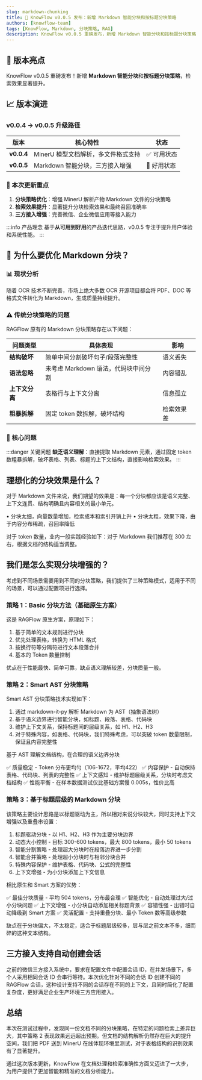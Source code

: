 ```yaml
---
slug: markdown-chunking
title: 📝 KnowFlow v0.0.5 发布：新增 Markdown 智能分块和按标题分块策略
authors: [knowflow-team]
tags: [KnowFlow, Markdown, 分块策略, RAG]
description: KnowFlow v0.0.5 重磅发布，新增 Markdown 智能分块和按标题分块策略，显著提升检索效果和召回准确率，同时增强三方接入支持。
---
```


## 🎉 版本亮点

KnowFlow v0.0.5 重磅发布！新增 **Markdown 智能分块**和**按标题分块策略**，检索效果显著提升。

<!-- truncate -->

## 📈 版本演进

### v0.0.4 → v0.0.5 升级路径

| 版本 | 核心特性 | 状态 |
|------|---------|------|
| **v0.0.4** | MinerU 模型文档解析，多文件格式支持 | ✅ 可用状态 |
| **v0.0.5** | Markdown 智能分块，三方接入增强 | 🚀 好用状态 |

### 🎯 本次更新重点

1. **分块策略优化**：增强 MinerU 解析产物 Markdown 文件的分块策略
2. **检索效果提升**：显著提升分块检索效果和最终召回准确率
3. **三方接入增强**：完善微信、企业微信应用等接入能力

:::info 产品理念
基于**从可用到好用**的产品迭代思路，v0.0.5 专注于提升用户体验和系统性能。
:::

## 🤔 为什么要优化 Markdown 分块？

### 📊 现状分析

随着 OCR 技术不断完善，市场上绝大多数 OCR 开源项目都会将 PDF、DOC 等格式文件转化为 Markdown，生成质量持续提升。

### ⚠️ 传统分块策略的问题

RAGFlow 原有的 Markdown 分块策略存在以下问题：

| 问题类型 | 具体表现 | 影响 |
|---------|---------|------|
| **结构破坏** | 简单中间分割破坏句子/段落完整性 | 语义丢失 |
| **语法忽略** | 未考虑 Markdown 语法，代码块中间分割 | 内容错乱 |
| **上下文分离** | 表格行与上下文分离 | 信息孤立 |
| **粗暴拆解** | 固定 token 数拆解，破坏结构 | 检索效果差 |

### 🎯 核心问题

:::danger 关键问题
**缺乏语义理解**：直接提取 Markdown 元素，通过固定 token 数粗暴拆解，破坏表格、列表、标题的上下文结构，直接影响检索效果。
:::

## 理想化的分块效果是什么？

对于 Markdown 文件来说，我们期望的效果是：每一个分块都应该是语义完整、上下文连贯、结构明确且内容相关的最小单元。

• 分块太细，向量数量增加，检索成本和索引开销上升
• 分块太粗，效果下降，由于内容分布稀疏，召回率降低

对于 token 数量，业内一般实践经验如下：对于 Markdown 我们推荐在 300 左右，根据文档的结构适当调整。

## 我们是怎么实现分块增强的？

考虑到不同场景需要用到不同的分块策略，我们提供了三种策略模式，适用于不同的场景，可以通过配置项进行选择。

### 策略 1：Basic 分块方法（基础原生方案）

这是 RAGFlow 原生方案，原理如下：

1. 基于简单的文本规则进行分块
2. 优先处理表格，转换为 HTML 格式
3. 按换行符等分隔符进行文本段落合并
4. 基本的 Token 数量控制

优点在于性能最快、简单可靠，缺点语义理解较差，分块质量一般。

### 策略 2：Smart AST 分块策略

Smart AST 分块策略技术实现如下：

1. 通过 markdown-it-py 解析 Markdown 为 AST（抽象语法树）
2. 基于语义边界进行智能分块，如标题、段落、表格、代码块
3. 维护上下文关系，保持标题间的层级关系，如 H1、H2、H3
4. 对于特殊内容，如表格、代码块，我们特殊考虑，可以突破 token 数量限制，保证且内容完整性

基于 AST 理解文档结构，在合理的语义边界分块

✅ 质量稳定 - Token 分布更均匀（106-1672，平均422）
✅ 内容保护 - 自动保持表格、代码块、列表的完整性
✅ 上下文感知 - 维护标题层级关系，分块时考虑文档结构
✅ 性能平衡 - 在样本数据测试仅比基础方案慢 0.005s，性价比高

### 策略 3：基于标题层级的 Markdown 分块

该策略主要设计思路是以标题驱动为主，所以相对来说分块较大，同时支持上下文增强以及重叠串设置：

1. 标题驱动分块 - 以 H1、H2、H3 作为主要分块边界
2. 动态大小控制 - 目标 300-600 tokens，最大 800 tokens，最小 50 tokens
3. 智能分割策略 - 处理超大分块时在段落边界进一步分割
4. 智能合并策略 - 处理超小分块时与相邻分块合并
5. 特殊内容保护 - 维护表格、代码块、公式的完整性
6. 上下文增强 - 为小分块添加上下文信息

相比原生和 Smart 方案的优势：

✅ 最佳分块质量 - 平均 504 tokens，分布最合理
✅ 智能优化 - 自动处理过大/过小分块问题
✅ 上下文增强 - 小分块自动添加相关标题背景
✅ 容错性强 - 出错时自动降级到 Smart 方案
✅ 灵活配置 - 支持重叠分块、最小 Token 数等高级参数

缺点在于分块偏大，不太稳定，适合于标题层级较多，层与层之前文本不多，细而碎的这种文本结构。

## 三方接入支持自动创建会话

之前的微信三方接入系统中，要求在配置文件中配置会话 ID，在并发场景下，多个人采用相同会话 ID 会串行等待。本次优化针对不同的会话 ID 创建不同的 RAGFlow 会话，这种设计支持不同的会话存在不同的上下文，且同时简化了配置复杂度，更好满足企业生产环境三方应用接入。

## 总结

本次在测试过程中，发现同一份文档不同的分块策略，在特定的问题检索上差异巨大，其中策略 2 表现效果远远超出预期。但文档的结构解析仍然存在巨大的提升空间，我们把 PDF 送到 MinerU 在线体现环境里测试，对于表格结构的识别效果有了显著提升。

通过这次版本更新，KnowFlow 在文档处理和检索准确性方面又迈进了一大步，为用户提供了更加智能和精准的文档分析能力。